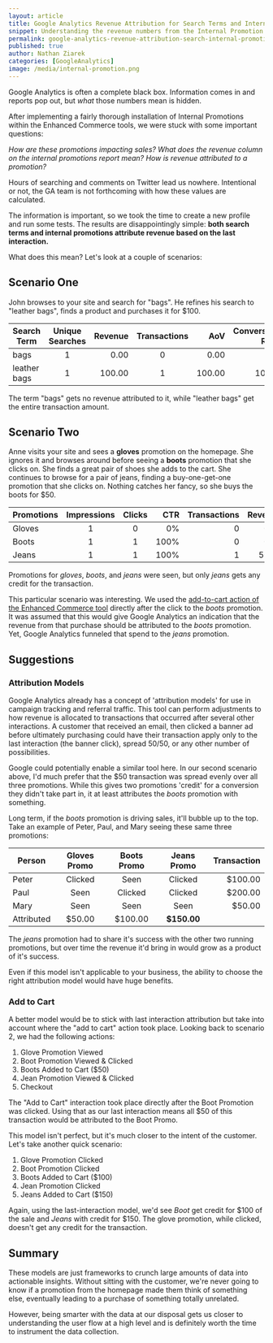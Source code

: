 ```yaml
---
layout: article
title: Google Analytics Revenue Attribution for Search Terms and Internal Promotions
snippet: Understanding the revenue numbers from the Internal Promotion and Search Term reports.
permalink: google-analytics-revenue-attribution-search-internal-promotion
published: true
author: Nathan Ziarek
categories: [GoogleAnalytics]
image: /media/internal-promotion.png
---
```


Google Analytics is often a complete black box. Information comes in and reports pop out, but *what* those numbers mean is  hidden.

After implementing a fairly thorough installation of Internal Promotions within the Enhanced Commerce tools, we were stuck with some important questions:

*How are these promotions impacting sales? What does the revenue column on the internal promotions report mean? How is revenue attributed to a promotion?*

Hours of searching and comments on Twitter lead us nowhere. Intentional or not, the GA team is not forthcoming with how these values are calculated.

The information is important, so we took the time to create a new profile and run some tests. The results are disappointingly simple: **both search terms and internal promotions attribute revenue based on the last interaction.**

What does this mean? Let's look at a couple of scenarios:

## Scenario One

John browses to your site and search for "bags". He refines his search to "leather bags", finds a product and purchases it for $100.

| Search Term  | Unique Searches   | Revenue   | Transactions  | AoV     | Conversion Rate | Per Search |
| ------------ | :----------------:|----------:|:-------------:|--------:|----------------:|-----------:|
| bags         | 1                 | 0.00      | 0             | 0.00    | 0%              | 0.00       |
| leather bags | 1                 | 100.00    | 1             | 100.00  | 100%            | 100.00     |

The term "bags" gets no revenue attributed to it, while "leather bags" get the entire transaction amount.

## Scenario Two

Anne visits your site and sees a **gloves** promotion on the homepage. She ignores it and browses around before seeing a **boots** promotion that she clicks on. She finds a great pair of shoes she adds to the cart. She continues to browse for a pair of jeans, finding a buy-one-get-one promotion that she clicks on. Nothing catches her fancy, so she buys the boots for $50.

| Promotions    | Impressions    | Clicks     | CTR    | Transactions   | Revenue   | 
| ------------- | :------------: | :--------: | -----: | -------------: | --------: |
| Gloves        | 1              | 0          | 0%     | 0              | 0.00      |
| Boots         | 1              | 1          | 100%   | 0              | 0.00      |
| Jeans         | 1              | 1          | 100%   | 1              | 50.00     |

Promotions for *gloves*, *boots*, and *jeans* were seen, but only *jeans* gets any credit for the transaction.

This particular scenario was interesting. We used the [add-to-cart action of the Enhanced Commerce tool][1] directly after the click to the *boots* promotion. It was assumed that this would give Google Analytics an indication that the revenue from that purchase should be attributed to the *boots* promotion. Yet, Google Analytics funneled that spend to the *jeans* promotion.

## Suggestions

### Attribution Models

Google Analytics already has a concept of 'attribution models' for use in campaign tracking and referral traffic. This tool can perform adjustments to how revenue is allocated to transactions that occurred after several other interactions. A customer that received an email, then clicked a banner ad before ultimately purchasing could have their transaction apply only to the last interaction (the banner click), spread 50/50, or any other number of possibilities.

Google could potentially enable a similar tool here. In our second scenario above, I'd much prefer that the $50 transaction was spread evenly over all three promotions. While this gives two promotions 'credit' for a conversion they didn't take part in, it  at least attributes the *boots* promotion with something.

Long term, if the *boots* promotion is driving sales, it'll bubble up to the top. Take an example of Peter, Paul, and Mary seeing these same three promotions:

| Person    | Gloves Promo  | Boots Promo   | Jeans Promo   | Transaction   |
| --------- | :-----------: | :-----------: | :-----------: | ------------: |
| Peter     | Clicked       | Seen          | Clicked       | $100.00       |
| Paul      | Seen          | Clicked       | Clicked       | $200.00       |
| Mary      | Seen          | Seen          | Seen          | $50.00        |
| Attributed| $50.00        | $100.00       | **$150.00**   |               |

The *jeans* promotion had to share it's success with the other two running promotions, but over time the revenue it'd bring in would grow as a product of it's success.

Even if this model isn't applicable to your business, the ability to choose the right attribution model would have huge benefits.

### Add to Cart

A better model would be to stick with last interaction attribution but take into account where the "add to cart" action took place. Looking back to scenario 2, we had the following actions:

1. Glove Promotion Viewed
2. Boot Promotion Viewed & Clicked
3. Boots Added to Cart ($50)
4. Jean Promotion Viewed & Clicked
5. Checkout

The "Add to Cart" interaction took place directly after the Boot Promotion was clicked. Using that as our last interaction means all $50 of this transaction would be attributed to the Boot Promo.

This model isn't perfect, but it's much closer to the intent of the customer. Let's take another quick scenario:

1. Glove Promotion Clicked
2. Boot Promotion Clicked
3. Boots Added to Cart ($100)
4. Jean Promotion Clicked
5. Jeans Added to Cart ($150)

Again, using the last-interaction model, we'd see *Boot* get credit for $100 of the sale and *Jeans* with credit for $150. The glove promotion, while clicked, doesn't get any credit for the transaction.

## Summary

These models are just frameworks to crunch large amounts of data into actionable insights. Without sitting with the customer, we're never going to know if a promotion from the homepage made them think of something else, eventually leading to a purchase of something totally unrelated.

However, being smarter with the data at our disposal gets us closer to understanding the user flow at a high level and is definitely worth the time to instrument the data collection.

[1]: https://developers.google.com/analytics/devguides/collection/analyticsjs/enhanced-ecommerce#add-remove-cart
